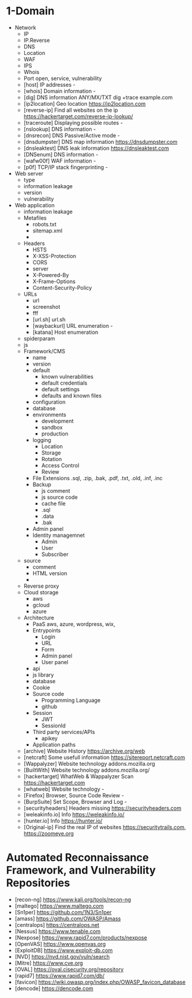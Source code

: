 
# 1-Domain

- Network
     - IP
     - IP.Reverse
     - DNS
     - Location
     - WAF
     - IPS
     - Whois
     - Port              open, service, vulnerability
     - [host]            IP addresses                       -
     - [whois]           Domain information                 -
     - [dig]             DNS information ANY/MX/TXT         dig +trace example.com
     - [ip2location]     Geo location                       https://ip2location.com
     - [reverse-ip]      Find all websites on the ip        https://hackertarget.com/reverse-ip-lookup/
     - [traceroute]      Displaying possible routes         -     
     - [nslookup]        DNS information                    -
     - [dnsrecon]        DNS Passive/Active mode            -
     - [dnsdumpster]     DNS map information                https://dnsdumpster.com
     - [dnsleaktest]     DNS leak information               https://dnsleaktest.com
     - [DNSenum]         DNS information                    -
     - [wafw00f]         WAF information                    -
     - [p0f]             TCP/IP stack fingerprinting        -
- Web server
     - type              
     - information leakage
     - version           
     - vulnerability
- Web application
     - information leakage
     - Metafiles
          - robots.txt
          - sitemap.xml
          - <meta tag>
     - Headers
          - HSTS
          - X-XSS-Protection
          - CORS
          - server
          - X-Powered-By
          - X-Frame-Options
          - Content-Security-Policy
     - URLs
          - url
          - screenshot
          - fff
          - [url.sh]          url.sh  <host>
          - [waybackurl]      URL enumeration                    -
          - [katana]          Host enumeration
     - spiderparam
     - js
     - Framework/CMS
          - name
          - version
          - default
               - known vulnerabilities
               - default  credentials
               - default settings
               - defaults and known files
          - configuration
          - database
          - environments
               - development
               - sandbox
               - production
          - logging
               - Location
               - Storage
               - Rotation
               - Access Control
               - Review
          - File Extensions        .sql, .zip, .bak, .pdf, .txt, .old, .inf, .inc
          - Backup
               - js comment
               - js source code
               - cache file
               - .sql
               - .data
               - .bak
          - Admin panel
          - Identity managemnet
               - Admin
               - User
               - Subscriber
     - source
          - comment
          - HTML version
          - <meta tag>
     - Reverse proxy
     - Cloud storage
          - aws
          - gcloud
          - azure
     - Architecture
          - PaaS              aws, azure, wordpress, wix, 
          - Entrypoints
               - Login
               - URL
               - Form
               - Admin panel
               - User panel
          - api
          - js library
          - database
          - Cookie
          - Source code
               - Programming Language
               - github
          - Session
               - JWT
               - SessionId
          - Third party services/APIs
               - apikey
          - Application paths
     - [archive]         Website History                    https://archive.org/web     
     - [netcraft]        Some usefull information           https://sitereport.netcraft.com
     - [Wappalyzer]      Website technology                 addons.mozilla.org
     - [BuiltWith]       Website technology                 addons.mozilla.org/
     - [hackertarget]    WhatWeb & Wappalyzer Scan          https://hackertarget.com
     - [whatweb]         Website technology                 -
     - [Firefox]         Browser, Source Code Review        -
     - [BurpSuite]       Set Scope, Browser and Log         -
     - [securityheaders] Headers missing                    https://securityheaders.com
     - [weleakinfo.io]   Info                               https://weleakinfo.io/
     - [hunter.io]       Info                               https://hunter.io/
     - [Original-ip]     Find the real IP of websites       https://securitytrails.com, https://zoomeye.org



# Automated Reconnaissance Framework, and Vulnerability Repositories
- [recon-ng]                https://www.kali.org/tools/recon-ng
- [maltego]                 https://www.maltego.com
- [Sn1per]                  https://github.com/1N3/Sn1per
- [amass]                   https://github.com/OWASP/Amass
- [centralops]              https://centralops.net
- [Nessus]                  https://www.tenable.com
- [Nexpose]                 https://www.rapid7.com/products/nexpose
- [OpenVAS]                 https://www.openvas.org
- [ExploitDB]               https://www.exploit-db.com
- [NVD]                     https://nvd.nist.gov/vuln/search
- [Mitre]                   https://www.cve.org
- [OVAL]                    https://oval.cisecurity.org/repository
- [rapid7]                  https://www.rapid7.com/db/
- [favicon]                 https://wiki.owasp.org/index.php/OWASP_favicon_database
- [dencode]                 https://dencode.com
